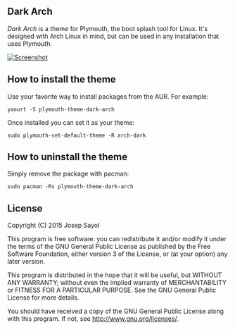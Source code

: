 ## Dark Arch

*Dark Arch* is a theme for Plymouth, the boot splash tool for Linux. It's designed with Arch Linux in mind, but can be used in any installation that uses Plymouth.

[![Screenshot](https://jsayol.github.io/plymouth-theme-dark-arch/img/screenshot_small.png)](https://jsayol.github.io/plymouth-theme-dark-arch/img/screenshot.png)

## How to install the theme
Use your favorite way to install packages from the AUR. For example:

    yaourt -S plymouth-theme-dark-arch

Once installed you can set it as your theme:

    sudo plymouth-set-default-theme -R arch-dark

## How to uninstall the theme
Simply remove the package with pacman:

    sudo pacman -Rs plymouth-theme-dark-arch

## License

Copyright (C) 2015  Josep Sayol

This program is free software: you can redistribute it and/or modify
it under the terms of the GNU General Public License as published by
the Free Software Foundation, either version 3 of the License, or
(at your option) any later version.

This program is distributed in the hope that it will be useful,
but WITHOUT ANY WARRANTY; without even the implied warranty of
MERCHANTABILITY or FITNESS FOR A PARTICULAR PURPOSE.  See the
GNU General Public License for more details.

You should have received a copy of the GNU General Public License
along with this program.  If not, see <http://www.gnu.org/licenses/>.
